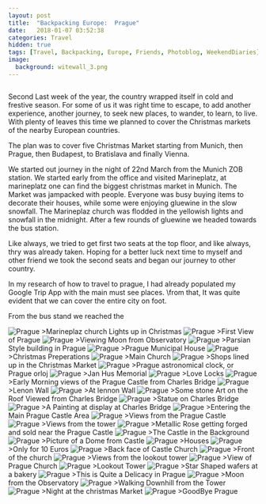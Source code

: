 ```yaml
---
layout: post
title:  "Backpacking Europe:  Prague"
date:   2018-01-07 03:52:38
categories: Travel
hidden: true
tags: [Travel, Backpacking, Europe, Friends, Photoblog, WeekendDiaries]
image:
  background: witewall_3.png
---
```

<img src="https://i.imgur.com/dZdR2Y2.jpg" alt="">

Second Last week of the year, the country wrapped itself in cold and frestive season. For some of us it was right time to escape, to add another experience, another journey, to seek new places, to wander, to learn, to live. With plenty of leaves this time we  planned to cover the Christmas markets of the nearby European countries.

The plan was to cover five Christmas Market starting from Munich, then Prague, then Budapest, to Bratislava and finally Vienna.

We started out journey in the night of 22nd March from the Munich ZOB station. We started early from the office and visited Marineplatz, at marineplatz one can find the biggest christmas market in Munich. The Market was jampacked with people. Everyone was busy buying items to decorate their houses, while some were enjoying gluewine in the slow snowfall. The Marineplaz church was flodded in the yellowish lights and snowfall in the midnight. After a few rounds of gluewine we headed towards the bus station.

Like always, we tried to get first two seats at the top floor, and like always, thry was already taken. Hoping for a better luck next time to myself and other friend we took the second seats and began our journey to other country.


In my research of how to travel to prague, I had already populated my Google Trip App with the main must see places. \from that, It was quite evident that we can cover the entire city on foot.

From the bus stand we reached the

<img src="https://i.imgur.com/BpExRVa.jpg" alt="Prague">
>Marineplaz church Lights up in Christmas  

<img src="https://i.imgur.com/fhmWGA1.jpg" alt="Prague">
>First View of Prague

<img src="https://i.imgur.com/jfK3a2r.jpg" alt="Prague">
>Viewing Moon from Observatory

<img src="https://i.imgur.com/raj879O.jpg" alt="Prague">
>Parsian Style building in Prague

<img src="https://i.imgur.com/hGKSaSg.jpg" alt="Prague">
>Prague Municipal House

<img src="https://i.imgur.com/LdTwCjs.jpg" alt="Prague">
>Christmas Preperations

<img src="https://i.imgur.com/0bFLYzj.jpg" alt="Prague">
>Main Church

<img src="https://i.imgur.com/PmZtB3x.jpg" alt="Prague">
>Shops lined up in the Christmas Market

<img src="https://i.imgur.com/zyL4r6g.jpg" alt="Prague">
>Prague astronomical clock, or Prague orloj

<img src="https://i.imgur.com/HA0KW1e.jpg" alt="Prague">
>Jan Hus Memorial

<img src="https://i.imgur.com/nuqnDYB.jpg" alt="Prague">
>Love Locks

<img src="https://i.imgur.com/w8F5Qjp.jpg" alt="Prague">
>Early Morning views of the Prague Castle from Charles Bridge


<img src="https://i.imgur.com/u1Ityqf.jpg" alt="Prague">
>Lenon Wall

<img src="https://i.imgur.com/WUencYY.jpg" alt="Prague">
>At lennon Wall


<img src="https://i.imgur.com/7fyeDKs.jpg" alt="Prague">
>Some stone Art on the Roof Viewed from Charles Bridge

<img src="https://i.imgur.com/BnOySjl.jpg" alt="Prague">
>Statue on Charles Bridge

<img src="https://i.imgur.com/Q27UoBc.jpg" alt="Prague">
>A Painting at display at Charles Bridge

<img src="https://i.imgur.com/uraJY3e.jpg" alt="Prague">
>Entering the Main Prague Castle Area

<img src="https://i.imgur.com/YnabRQG.jpg" alt="Prague">
>Views from the Prague Castle

<img src="https://i.imgur.com/JWtGrhQ.jpg" alt="Prague">
>Views from the tower

<img src="https://i.imgur.com/2D1Q3AG.jpg" alt="Prague">
>Metallic Rose getting forged and sold near the Prague Castle

<img src="https://i.imgur.com/eUw3Fhi.jpg" alt="Prague">
>The Castle in the Background

<img src="https://i.imgur.com/PDPrNCI.jpg" alt="Prague">
>Picture of a Dome from Castle

<img src="https://i.imgur.com/6NjmXJs.jpg" alt="Prague">
>Houses

<img src="https://i.imgur.com/GJnEKRB.jpg" alt="Prague">
>Only for 10 Euros

<img src="https://i.imgur.com/P6hiNtB.jpg" alt="Prague">
>Back face of Castle Church

<img src="https://i.imgur.com/yLrS9ew.jpg" alt="Prague">
>Front of the church

<img src="https://i.imgur.com/hDLpT4C.jpg" alt="Prague">
>Views from the lookout tower


<img src="https://i.imgur.com/ghTQ0En.jpg" alt="Prague">
>View of Prague Church

<img src="https://i.imgur.com/HU32wCT.jpg" alt="Prague">
>Lookout Tower

<img src="https://i.imgur.com/lshsKrS.jpg" alt="Prague">
>Star Shaped wafers at a bakery

<img src="https://i.imgur.com/zqhsIK5.jpg" alt="Prague">
>This is Quite a Delicacy in Prague

<img src="https://i.imgur.com/MlZr1Tk.jpg" alt="Prague">
>Moon from the Observatory

<img src="https://i.imgur.com/yloD2MK.jpg" alt="Prague">
>Walking Downhill from the Tower

<img src="https://i.imgur.com/JPNzgAB.jpg" alt="Prague">
>Night at the christmas Market

<img src="https://i.imgur.com/JyWunb3.jpg" alt="Prague">
>GoodBye Prague
